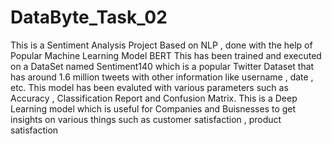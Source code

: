 # DataByte_Task_02
This is a Sentiment Analysis Project Based on NLP , done with the help of Popular Machine Learning Model BERT
This has been trained and executed on a DataSet named Sentiment140 which is a popular Twitter Dataset that has around 1.6 million tweets with other information like username , date , etc.
This model has been evaluted with various parameters such as  Accuracy , Classification Report and Confusion Matrix. 
This is a Deep Learning model which is useful for Companies and Buisnesses to get insights on various things such as customer satisfaction , product satisfaction 
